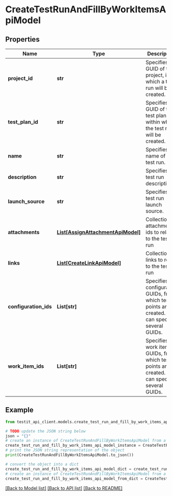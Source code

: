 # CreateTestRunAndFillByWorkItemsApiModel


## Properties

Name | Type | Description | Notes
------------ | ------------- | ------------- | -------------
**project_id** | **str** | Specifies the GUID of the project, in which a test run will be created. | 
**test_plan_id** | **str** | Specifies the GUID of the test plan, within which the test run will be created. | 
**name** | **str** | Specifies the name of the test run. | [optional] 
**description** | **str** | Specifies the test run description. | [optional] 
**launch_source** | **str** | Specifies the test run launch source. | [optional] 
**attachments** | [**List[AssignAttachmentApiModel]**](AssignAttachmentApiModel.md) | Collection of attachment ids to relate to the test run | [optional] 
**links** | [**List[CreateLinkApiModel]**](CreateLinkApiModel.md) | Collection of links to relate to the test run | [optional] 
**configuration_ids** | **List[str]** | Specifies the configuration GUIDs, from which test points are created. You can specify several GUIDs. | 
**work_item_ids** | **List[str]** | Specifies the work item GUIDs, from which test points are created. You can specify several GUIDs. | 

## Example

```python
from testit_api_client.models.create_test_run_and_fill_by_work_items_api_model import CreateTestRunAndFillByWorkItemsApiModel

# TODO update the JSON string below
json = "{}"
# create an instance of CreateTestRunAndFillByWorkItemsApiModel from a JSON string
create_test_run_and_fill_by_work_items_api_model_instance = CreateTestRunAndFillByWorkItemsApiModel.from_json(json)
# print the JSON string representation of the object
print(CreateTestRunAndFillByWorkItemsApiModel.to_json())

# convert the object into a dict
create_test_run_and_fill_by_work_items_api_model_dict = create_test_run_and_fill_by_work_items_api_model_instance.to_dict()
# create an instance of CreateTestRunAndFillByWorkItemsApiModel from a dict
create_test_run_and_fill_by_work_items_api_model_from_dict = CreateTestRunAndFillByWorkItemsApiModel.from_dict(create_test_run_and_fill_by_work_items_api_model_dict)
```
[[Back to Model list]](../README.md#documentation-for-models) [[Back to API list]](../README.md#documentation-for-api-endpoints) [[Back to README]](../README.md)


